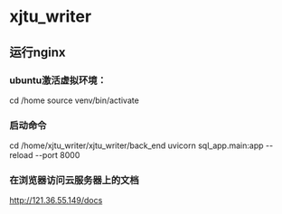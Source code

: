 # xjtu_writer
## 运行nginx
### ubuntu激活虚拟环境：
cd /home
source venv/bin/activate
### 启动命令
cd /home/xjtu_writer/xjtu_writer/back_end
uvicorn sql_app.main:app --reload --port 8000
### 在浏览器访问云服务器上的文档
http://121.36.55.149/docs
